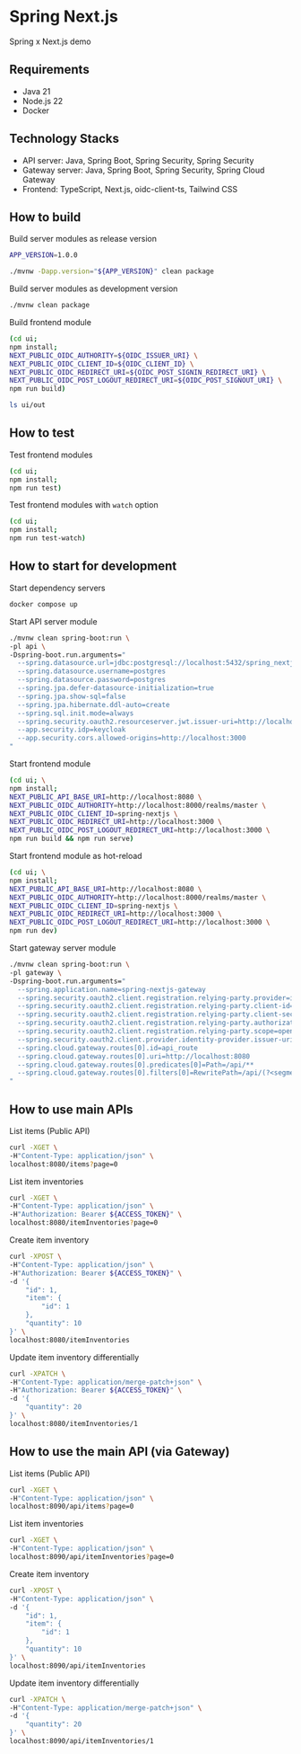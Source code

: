 Spring Next.js
================================================================================

Spring x Next.js demo


Requirements
--------------------------------------------------------------------------------

- Java 21
- Node.js 22
- Docker


Technology Stacks
--------------------------------------------------------------------------------

- API server: Java, Spring Boot, Spring Security, Spring Security
- Gateway server: Java, Spring Boot, Spring Security, Spring Cloud Gateway
- Frontend: TypeScript, Next.js, oidc-client-ts, Tailwind CSS


How to build
--------------------------------------------------------------------------------

Build server modules as release version

```bash
APP_VERSION=1.0.0

./mvnw -Dapp.version="${APP_VERSION}" clean package
```

Build server modules as development version

```bash
./mvnw clean package
```

Build frontend module

```bash
(cd ui;
npm install;
NEXT_PUBLIC_OIDC_AUTHORITY=${OIDC_ISSUER_URI} \
NEXT_PUBLIC_OIDC_CLIENT_ID=${OIDC_CLIENT_ID} \
NEXT_PUBLIC_OIDC_REDIRECT_URI=${OIDC_POST_SIGNIN_REDIRECT_URI} \
NEXT_PUBLIC_OIDC_POST_LOGOUT_REDIRECT_URI=${OIDC_POST_SIGNOUT_URI} \
npm run build)

ls ui/out
```


How to test
--------------------------------------------------------------------------------

Test frontend modules

```bash
(cd ui;
npm install;
npm run test)
```

Test frontend modules with `watch` option

```bash
(cd ui;
npm install;
npm run test-watch)
```


How to start for development
--------------------------------------------------------------------------------

Start dependency servers

```bash
docker compose up
```

Start API server module

```bash
./mvnw clean spring-boot:run \
-pl api \
-Dspring-boot.run.arguments="
  --spring.datasource.url=jdbc:postgresql://localhost:5432/spring_nextjs
  --spring.datasource.username=postgres
  --spring.datasource.password=postgres
  --spring.jpa.defer-datasource-initialization=true
  --spring.jpa.show-sql=false
  --spring.jpa.hibernate.ddl-auto=create
  --spring.sql.init.mode=always
  --spring.security.oauth2.resourceserver.jwt.issuer-uri=http://localhost:8000/realms/master
  --app.security.idp=keycloak
  --app.security.cors.allowed-origins=http://localhost:3000
"
```

Start frontend module

```bash
(cd ui; \
npm install;
NEXT_PUBLIC_API_BASE_URI=http://localhost:8080 \
NEXT_PUBLIC_OIDC_AUTHORITY=http://localhost:8000/realms/master \
NEXT_PUBLIC_OIDC_CLIENT_ID=spring-nextjs \
NEXT_PUBLIC_OIDC_REDIRECT_URI=http://localhost:3000 \
NEXT_PUBLIC_OIDC_POST_LOGOUT_REDIRECT_URI=http://localhost:3000 \
npm run build && npm run serve)
```

Start frontend module as hot-reload

```bash
(cd ui; \
npm install;
NEXT_PUBLIC_API_BASE_URI=http://localhost:8080 \
NEXT_PUBLIC_OIDC_AUTHORITY=http://localhost:8000/realms/master \
NEXT_PUBLIC_OIDC_CLIENT_ID=spring-nextjs \
NEXT_PUBLIC_OIDC_REDIRECT_URI=http://localhost:3000 \
NEXT_PUBLIC_OIDC_POST_LOGOUT_REDIRECT_URI=http://localhost:3000 \
npm run dev)
```

Start gateway server module

```bash
./mvnw clean spring-boot:run \
-pl gateway \
-Dspring-boot.run.arguments="
  --spring.application.name=spring-nextjs-gateway 
  --spring.security.oauth2.client.registration.relying-party.provider=identity-provider 
  --spring.security.oauth2.client.registration.relying-party.client-id=spring-gateway 
  --spring.security.oauth2.client.registration.relying-party.client-secret=ovJAxSmla3LXFiLfwi81H2IPDXKZjsCX 
  --spring.security.oauth2.client.registration.relying-party.authorization-grant-type=client_credentials 
  --spring.security.oauth2.client.registration.relying-party.scope=openid,profile,email 
  --spring.security.oauth2.client.provider.identity-provider.issuer-uri=http://localhost:8000/realms/master 
  --spring.cloud.gateway.routes[0].id=api_route 
  --spring.cloud.gateway.routes[0].uri=http://localhost:8080 
  --spring.cloud.gateway.routes[0].predicates[0]=Path=/api/** 
  --spring.cloud.gateway.routes[0].filters[0]=RewritePath=/api/(?<segment>.*),/\${segment}
"
```


How to use main APIs
--------------------------------------------------------------------------------

List items (Public API)

```bash
curl -XGET \
-H"Content-Type: application/json" \
localhost:8080/items?page=0
```

List item inventories

```bash
curl -XGET \
-H"Content-Type: application/json" \
-H"Authorization: Bearer ${ACCESS_TOKEN}" \
localhost:8080/itemInventories?page=0
```

Create item inventory

```bash
curl -XPOST \
-H"Content-Type: application/json" \
-H"Authorization: Bearer ${ACCESS_TOKEN}" \
-d '{
    "id": 1,
    "item": {
        "id": 1
    },
    "quantity": 10
}' \
localhost:8080/itemInventories
```

Update item inventory differentially

```bash
curl -XPATCH \
-H"Content-Type: application/merge-patch+json" \
-H"Authorization: Bearer ${ACCESS_TOKEN}" \
-d '{
    "quantity": 20
}' \
localhost:8080/itemInventories/1
```


How to use the main API (via Gateway)
--------------------------------------------------------------------------------

List items (Public API)

```bash
curl -XGET \
-H"Content-Type: application/json" \
localhost:8090/api/items?page=0
```

List item inventories

```bash
curl -XGET \
-H"Content-Type: application/json" \
localhost:8090/api/itemInventories?page=0
```

Create item inventory

```bash
curl -XPOST \
-H"Content-Type: application/json" \
-d '{
    "id": 1,
    "item": {
        "id": 1
    },
    "quantity": 10
}' \
localhost:8090/api/itemInventories
```

Update item inventory differentially

```bash
curl -XPATCH \
-H"Content-Type: application/merge-patch+json" \
-d '{
    "quantity": 20
}' \
localhost:8090/api/itemInventories/1
```

